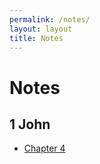 ```yaml
---
permalink: /notes/
layout: layout
title: Notes
---
```


<h1 class="center">Notes</h1>

## 1 John

- [Chapter 4](https://chrya.com/1jo4/)
